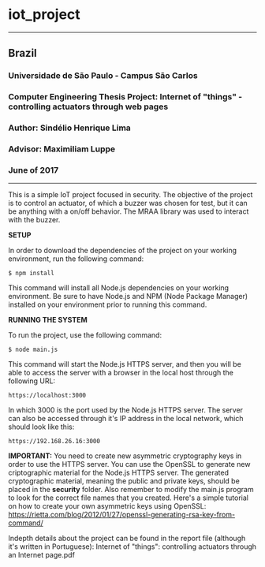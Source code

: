 # iot_project
************************************************************************************************
## Brazil
### Universidade de São Paulo - Campus São Carlos    
### Computer Engineering Thesis Project: Internet of "things" - controlling actuators through web pages
### Author: Sindélio Henrique Lima
### Advisor: Maximiliam Luppe
### June of 2017 
************************************************************************************************

This is a simple IoT project focused in security. The objective of the project is to control an actuator, of which a buzzer was chosen for test, but it can be anything with a on/off behavior. The MRAA library was used to interact with the buzzer.

**SETUP**

In order to download the dependencies of the project on your working environment, run the following command:
```node
$ npm install
```
This command will install all Node.js dependencies on your working environment. Be sure to have Node.js and NPM (Node Package Manager) installed on your environment prior to running this command.

**RUNNING THE SYSTEM**

To run the project, use the following command:
```
$ node main.js
```
This command will start the Node.js HTTPS server, and then you will be able to access the server with a browser in the local host through the following URL:
```
https://localhost:3000
```
In which 3000 is the port used by the Node.js HTTPS server. The server can also be accessed through it's IP address in the local network, which should look like this:
```
https://192.168.26.16:3000
```

**IMPORTANT:** You need to create new asymmetric cryptography keys in order to use the HTTPS server. You can use the OpenSSL to generate new criptographic material for the Node.js HTTPS server. The generated cryptographic material, meaning the public and private keys, should be placed in the **security** folder. Also remember to modify the main.js program to look for the correct file names that you created. Here's a simple tutorial on how to create your own asymmetric keys using OpenSSL: https://rietta.com/blog/2012/01/27/openssl-generating-rsa-key-from-command/


Indepth details about the project can be found in the report file (although it's written in Portuguese):
Internet of "things": controlling actuators through an Internet page.pdf

      
   



